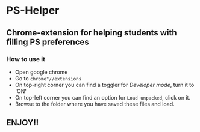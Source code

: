 # PS-Helper

## Chrome-extension for helping students with filling PS preferences

### How to use it

  - Open google chrome
  - Go to `chrome"//extensions`
  - On top-right corner you can find a toggler for *Developer mode*, turn it to 'ON'
  - On top-left corner you can find an option for `Load unpacked`, click on it.
  - Browse to the folder where you have saved these files and load.

## ENJOY!!
